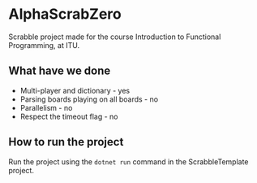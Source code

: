 # AlphaScrabZero

Scrabble project made for the course Introduction to Functional Programming, at ITU.

## What have we done

-   Multi-player and dictionary - yes
-   Parsing boards playing on all boards - no
-   Parallelism - no
-   Respect the timeout flag - no

## How to run the project

Run the project using the `dotnet run` command in the ScrabbleTemplate project.
